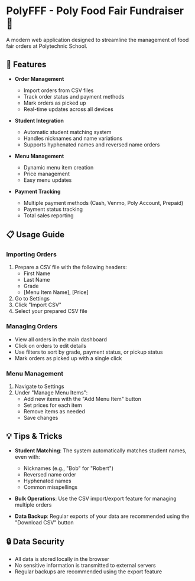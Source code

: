 # PolyFFF - Poly Food Fair Fundraiser 🍱

A modern web application designed to streamline the management of food fair orders at Polytechnic School.

## 🌟 Features

- **Order Management**
  - Import orders from CSV files
  - Track order status and payment methods
  - Mark orders as picked up
  - Real-time updates across all devices

- **Student Integration**
  - Automatic student matching system
  - Handles nicknames and name variations
  - Supports hyphenated names and reversed name orders

- **Menu Management**
  - Dynamic menu item creation
  - Price management
  - Easy menu updates

- **Payment Tracking**
  - Multiple payment methods (Cash, Venmo, Poly Account, Prepaid)
  - Payment status tracking
  - Total sales reporting

## 📋 Usage Guide

### Importing Orders
1. Prepare a CSV file with the following headers:
   - First Name
   - Last Name
   - Grade
   - [Menu Item Name], [Price]
2. Go to Settings
3. Click "Import CSV"
4. Select your prepared CSV file

### Managing Orders
- View all orders in the main dashboard
- Click on orders to edit details
- Use filters to sort by grade, payment status, or pickup status
- Mark orders as picked up with a single click

### Menu Management
1. Navigate to Settings
2. Under "Manage Menu Items":
   - Add new items with the "Add Menu Item" button
   - Set prices for each item
   - Remove items as needed
   - Save changes

## 💡 Tips & Tricks

- **Student Matching**: The system automatically matches student names, even with:
  - Nicknames (e.g., "Bob" for "Robert")
  - Reversed name order
  - Hyphenated names
  - Common misspellings

- **Bulk Operations**: Use the CSV import/export feature for managing multiple orders

- **Data Backup**: Regular exports of your data are recommended using the "Download CSV" button

## 🔒 Data Security

- All data is stored locally in the browser
- No sensitive information is transmitted to external servers
- Regular backups are recommended using the export feature